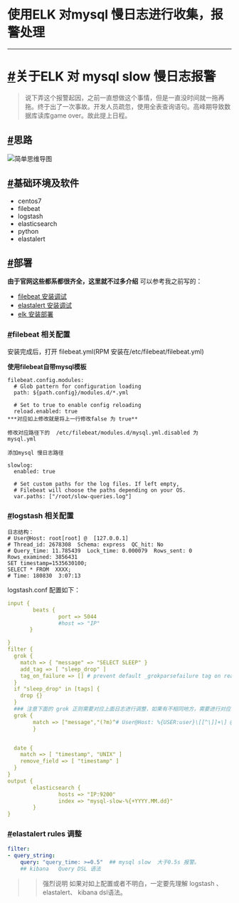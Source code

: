 # 使用ELK 对mysql 慢日志进行收集，报警处理

------



# [#](http://www.liuwq.com/views/日志中心/elk_mysql_slow_alert.html#关于elk-对-mysql-slow-慢日志报警)关于ELK 对 mysql slow 慢日志报警

> 说下弄这个报警起因，之前一直想做这个事情，但是一直没时间就一拖再拖。终于出了一次事故。开发人员疏忽，使用全表查询语句。高峰期导致数据库读库game over。故此提上日程。

## [#](http://www.liuwq.com/views/日志中心/elk_mysql_slow_alert.html#思路)思路

![简单思维导图](http://img.sharkyun.com/blog/2019-07-14-141453.jpg)

## [#](http://www.liuwq.com/views/日志中心/elk_mysql_slow_alert.html#基础环境及软件)基础环境及软件

- centos7
- filebeat
- logstash
- elasticsearch
- python
- elastalert

## [#](http://www.liuwq.com/views/日志中心/elk_mysql_slow_alert.html#部署)部署

**由于官网这些都系都很齐全，这里就不过多介绍** 可以参考我之前写的：

- [filebeat 安装调试](https://www.liuwq.com/2018/03/05/filebeat/)
- [elastalert 安装调试](https://www.liuwq.com/2018/03/01/ELKalbert/)
- [elk 安装部署](https://www.liuwq.com/2017/05/11/ELK_部署测试/)

### [#](http://www.liuwq.com/views/日志中心/elk_mysql_slow_alert.html#filebeat-相关配置)filebeat 相关配置

安装完成后，打开 filebeat.yml(RPM 安装在/etc/filebeat/filebeat.yml)

**使用filebeat自带mysql模板**

```shell
filebeat.config.modules:
  # Glob pattern for configuration loading
  path: ${path.config}/modules.d/*.yml

  # Set to true to enable config reloading
  reload.enabled: true
***对应如上修改就是将上一行修改false 为 true**

修改对应路径下的  /etc/filebeat/modules.d/mysql.yml.disabled 为  mysql.yml

添加mysql 慢日志路径

slowlog:
  enabled: true

  # Set custom paths for the log files. If left empty,
  # Filebeat will choose the paths depending on your OS.
  var.paths: ["/root/slow-queries.log"]
```

### [#](http://www.liuwq.com/views/日志中心/elk_mysql_slow_alert.html#logstash-相关配置)logstash 相关配置

```shell
日志结构：
# User@Host: root[root] @  [127.0.0.1]
# Thread_id: 2678308  Schema: express  QC_hit: No
# Query_time: 11.785439  Lock_time: 0.000079  Rows_sent: 0  Rows_examined: 3856431
SET timestamp=1535630100;
SELECT * FROM  XXXX;
# Time: 180830  3:07:13
```

logstash.conf 配置如下：

```yaml
input {
        beats {
                port => 5044
                #host => "IP"
       }

}
filter {
  grok {
    match => { "message" => "SELECT SLEEP" }
    add_tag => [ "sleep_drop" ]
    tag_on_failure => [] # prevent default _grokparsefailure tag on real records
  }
  if "sleep_drop" in [tags] {
    drop {}
  }
  ### 注意下面的 grok 正则需要对应上面日志进行调整，如果有不相同地方，需要进行对应调整。
  grok {
        match => ["message","(?m)^# User@Host: %{USER:user}\[[^\]]+\] @ (?:(?<clienthost>\S*) )?\[(?:%{IP:clientip})?\]\s*# Thread_id: %{NUMBER:Thread_id:int}\s+Schema: %{WORD:Schema}\s+QC_hit: %{WORD:QC_hit}\s*# Query_time: %{NUMBER:query_time:float}\s+Lock_time: %{NUMBER:lock_time:float}\s+Rows_sent: %{NUMBER:rows_sent:int}\s+Rows_examined: %{NUMBER:rows_examined:int}\s*(?:use %{DATA:database};\s*)?SET timestamp=%{NUMBER:timestamp};\s*(?<query>(?<action>\w+)\s+.*)\n# Time:.*$"]
        }


  date {
    match => [ "timestamp", "UNIX" ]
    remove_field => [ "timestamp" ]
  }
}
output {
        elasticsearch {
                hosts => "IP:9200"
                index => "mysql-slow-%{+YYYY.MM.dd}"
        }
}
```



### [#](http://www.liuwq.com/views/日志中心/elk_mysql_slow_alert.html#elastalert-rules-调整)elastalert rules 调整

```yaml
filter:
- query_string:
    query: "query_time: >=0.5"  ## mysql slow  大于0.5s 报警。
    ## kibana   Query DSL 语法
```



> > 强烈说明 如果对如上配置或者不明白，一定要先理解 logstash 、elastalert、 kibana dsl语法。